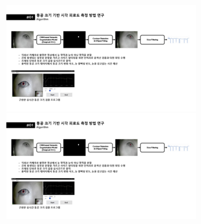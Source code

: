 ![img1](https://github.com/thekim9304/eyestrain/blob/master/2.PNG?raw=true)
![img2](https://github.com/thekim9304/eyestrain/blob/master/2.PNG?raw=true)
